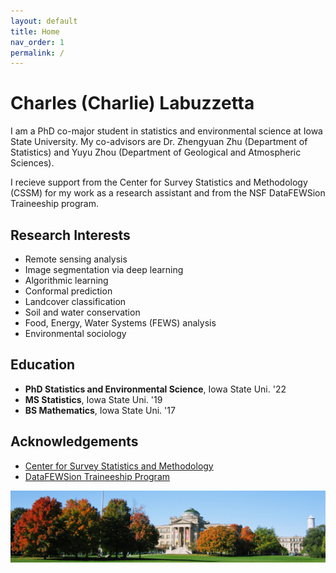 ```yaml
---
layout: default
title: Home
nav_order: 1
permalink: /
---
```


# Charles (Charlie) Labuzzetta

I am a PhD co-major student in statistics and environmental science at Iowa State University. My co-advisors are Dr. Zhengyuan Zhu (Department of Statistics) and Yuyu Zhou (Department of Geological and Atmospheric Sciences).

I recieve support from the Center for Survey Statistics and Methodology (CSSM) for my work as a research assistant and from the NSF DataFEWSion Traineeship program.

Research Interests
------------------

* Remote sensing analysis
* Image segmentation via deep learning
* Algorithmic learning
* Conformal prediction
* Landcover classification
* Soil and water conservation
* Food, Energy, Water Systems (FEWS) analysis
* Environmental sociology

Education
---------

* **PhD Statistics and Environmental Science**, Iowa State Uni. '22
* **MS Statistics**, Iowa State Uni. '19
* **BS Mathematics**, Iowa State Uni. '17

Acknowledgements
----------------

* [Center for Survey Statistics and Methodology](https://www.cssm.iastate.edu/)
* [DataFEWSion Traineeship Program](https://www.imse.iastate.edu/datafewsion/)

![](IMG_4333.JPG)
